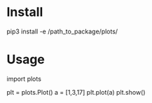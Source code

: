 # Install
pip3 install -e /path_to_package/plots/

# Usage
import plots

plt = plots.Plot()
a = [1,3,17]
plt.plot(a)
plt.show()
